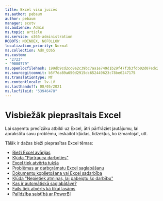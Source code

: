 ```yaml
---
title: Excel visu juccēs
ms.author: pebaum
author: pebaum
manager: scotv
ms.audience: Admin
ms.topic: article
ms.service: o365-administration
ROBOTS: NOINDEX, NOFOLLOW
localization_priority: Normal
ms.collection: Adm_O365
ms.custom:
- "2723"
- "9000779"
ms.openlocfilehash: 199db9cd2cc8e2c39bc7aa1e749d1b29f47f3b3fdb02d07edc2b7dc10c19dbbd
ms.sourcegitcommit: b5f7da89a650d2915dc652449623c78be6247175
ms.translationtype: MT
ms.contentlocale: lv-LV
ms.lasthandoff: 08/05/2021
ms.locfileid: "53946478"
---
```

# <a name="commonly-requested-content-for-excel"></a>Visbiežāk pieprasītais Excel

Lai saņemtu precīzāku atbildi uz Excel, ātri pārfrāziet jautājumu, lai aprakstītu savu problēmu, ieskaitot kļūdas, līdzekļus, ko izmantojat, utt. 

Tālāk ir dažas bieži pieprasītas Excel tēmas:

- [Bieži Excel avārijas](https://support.office.com/article/Excel-not-responding-hangs-freezes-or-stops-working-37E7D3C9-9E84-40BF-A805-4CA6853A1FF4)
- [Kļūda "Pārtrauca darboties"](https://support.office.com/client/52bd7985-4e99-4a35-84c8-2d9b8301a2fa)
- [Excel tiek atvērta tukša](https://docs.microsoft.com/office/troubleshoot/excel/excel-opens-blank)
- [Problēmas ar darbgrāmatu Excel saglabāšanu](https://docs.microsoft.com/office/troubleshoot/excel/issue-when-save-excel-workbooks)
- [Dokumentu koplietošana vai Excel sadarbība](https://support.office.com/article/7152aa8b-b791-414c-a3bb-3024e46fb104)
- [Kļūda "Nepietiek atmiņas, lai pabeigtu šo darbību"](https://docs.microsoft.com/office/troubleshoot/excel/available-resources-errors)
- [Kas ir automātiskā saglabātāve?](https://support.office.com/article/6d6bd723-ebfd-4e40-b5f6-ae6e8088f7a5)
- [Fails tiek atvērts kā tikai lasāms](https://support.office.com/article/why-did-my-file-open-read-only-3ab4b792-da50-4b38-8628-14c64e1f1d15)
- [Palīdzība saistībā ar PowerBI](https://powerbi.microsoft.com/support/)